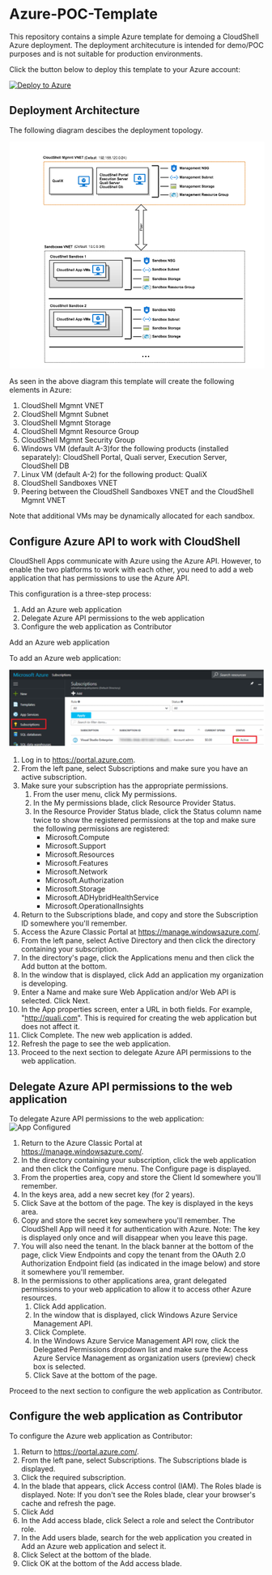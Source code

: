 # Azure-POC-Template

This repository contains a simple Azure template for demoing a CloudShell Azure deployment. The deployment architecuture is intended for demo/POC purposes and is not suitable for production environments.

Click the button below to deploy this template to your Azure account:

[![Deploy to Azure](http://azuredeploy.net/deploybutton.png)](https://portal.azure.com/#create/Microsoft.Template/uri/https%3A%2F%2Fraw.githubusercontent.com%2FQualiSystems%2FAzure-POC-Template%2Fmaster%2Fmain_template.json)

## Deployment Architecture

The following diagram descibes the deployment topology.  

![Deployment Architecture](https://github.com/QualiSystems/Azure-POC-Template/raw/master/POC_CloudShell_AZURE_ARCH.png)

As seen in the above diagram this template will create the following elements in Azure:

1. CloudShell Mgmnt VNET
2. CloudShell Mgmnt Subnet
3. CloudShell Mgmnt Storage
4. CloudShell Mgmnt Resource Group
4. CloudShell Mgmnt Security Group
5. Windows VM (default A-3)for the following products (installed separately): CloudShell Portal, Quali server, Execution Server, CloudShell DB
6. Linux VM (default A-2) for the following product: QualiX
5. CloudShell Sandboxes VNET
6. Peering between the CloudShell Sandboxes VNET and the CloudShell Mgmnt VNET

Note that additional VMs may be dynamically allocated for each sandbox.

## Configure Azure API to work with CloudShell

CloudShell Apps communicate with Azure using the Azure API. However, to enable the two platforms to work with each other, you need to add a web application that has permissions to use the Azure API.

This configuration is a three-step process:
1. Add an Azure web application
2. Delegate Azure API permissions to the web application
3. Configure the web application as Contributor

Add an Azure web application

To add an Azure web application:

![Azure Subscriptions](https://github.com/QualiSystems/Azure-POC-Template/raw/master/images/azure_subscriptions.png)

1. Log in to https://portal.azure.com.
2. From the left pane, select Subscriptions and make sure you have an active subscription.
3. Make sure your subscription has the appropriate permissions.
    1. From the user menu, click My permissions.
    2. In the My permissions blade, click Resource Provider Status.
    3. In the Resource Provider Status blade, click the Status column name twice to show the registered permissions at the top and make sure the following permissions are registered:
        * Microsoft.Compute
        * Microsoft.Support
        * Microsoft.Resources
        * Microsoft.Features
        * Microsoft.Network
        * Microsoft.Authorization
        * Microsoft.Storage
        * Microsoft.ADHybridHealthService
        * Microsoft.OperationalInsights
4. Return to the Subscriptions blade, and copy and store the Subscription ID somewhere you'll remember.
5. Access the Azure Classic Portal at https://manage.windowsazure.com/.
6. From the left pane, select Active Directory and then click the directory containing your subscription.
7. In the directory's page, click the Applications menu and then click the Add button at the bottom.
8. In the window that is displayed, click Add an application my organization is developing.
9. Enter a Name and make sure Web Application and/or Web API is selected. Click Next.
10. In the App properties screen, enter a URL in both fields. For example, "http://quali.com". This is required for creating the web application but does not affect it.
11. Click Complete. The new web application is added.
12. Refresh the page to see the web application.
13. Proceed to the next section to delegate Azure API permissions to the web application.

## Delegate Azure API permissions to the web application

To delegate Azure API permissions to the web application:
![App Configured](https://github.com/QualiSystems/Azure-POC-Template/raw/master/images/appp_configured.png)

1. Return to the Azure Classic Portal at https://manage.windowsazure.com/.
2. In the directory containing your subscription, click the web application and then click the Configure menu. The Configure page is displayed.
3. From the properties area, copy and store the Client Id somewhere you'll remember.
4. In the keys area, add a new secret key (for 2 years).
5. Click Save at the bottom of the page. The key is displayed in the keys area.
6. Copy and store the secret key somewhere you'll remember. The CloudShell App will need it for authentication with Azure. Note: The key is displayed only once and will disappear when you leave this page.
7. You will also need the tenant. In the black banner at the bottom of the page, click View Endpoints and copy the tenant from the OAuth 2.0 Authorization Endpoint field (as indicated in the image below) and store it somewhere you'll remember.
8. In the permissions to other applications area, grant delegated permissions to your web application to allow it to access other Azure resources.
    1. Click Add application.
    2. In the window that is displayed, click Windows Azure Service Management API.
    3. Click Complete.
    4. In the Windows Azure Service Management API row, click the Delegated Permissions dropdown list and make sure the Access Azure Service Management as organization users (preview) check box is selected.
    5. Click Save at the bottom of the page.

Proceed to the next section to configure the web application as Contributor.

## Configure the web application as Contributor

To configure the Azure web application as Contributor:

1. Return to https://portal.azure.com/.
2. From the left pane, select Subscriptions.
The Subscriptions blade is displayed.
3. Click the required subscription.
4. In the blade that appears, click Access control (IAM).
The Roles blade is displayed.
Note: If you don't see the Roles blade, clear your browser's cache and refresh the page.
5. Click Add
6. In the Add access blade, click Select a role and select the Contributor role.
7. In the Add users blade, search for the web application you created in Add an Azure web application and select it.
8. Click Select at the bottom of the blade.
9. Click OK at the bottom of the Add access blade.
